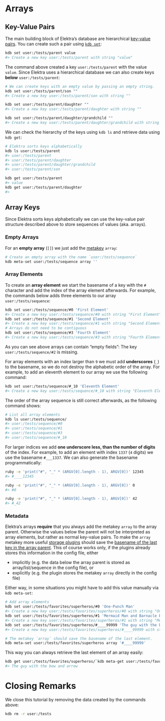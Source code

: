 # Arrays

## Key-Value Pairs

The main building block of Elektra’s database are hierarchical [key-value pairs](https://en.wikipedia.org/wiki/Key-value_database). You can create such a pair using [`kdb set`](../help/kdb-set.md):

```sh
kdb set user:/tests/parent value
#> Create a new key user:/tests/parent with string "value"
```

The command above created a key `user:/tests/parent` with the value `value`. Since Elektra uses a hierarchical database we can also create keys **below** `user:/tests/parent`:

```sh
# We can create keys with an empty value by passing an empty string.
kdb set user:/tests/parent/son ""
#> Create a new key user:/tests/parent/son with string ""

kdb set user:/tests/parent/daughter ""
#> Create a new key user:/tests/parent/daughter with string ""

kdb set user:/tests/parent/daughter/grandchild ""
#> Create a new key user:/tests/parent/daughter/grandchild with string ""
```

We can check the hierarchy of the keys using `kdb ls` and retrieve data using `kdb get`:

```sh
# Elektra sorts keys alphabetically
kdb ls user:/tests/parent
#> user:/tests/parent
#> user:/tests/parent/daughter
#> user:/tests/parent/daughter/grandchild
#> user:/tests/parent/son

kdb get user:/tests/parent
#> value
kdb get user:/tests/parent/daughter
#>
```


## Array Keys

Since Elektra sorts keys alphabetically we can use the key-value pair structure described above to store sequences of values (aka. arrays).

### Empty Arrays

For an **empty array** (`[]`) we just add the [metakey](../help/elektra-metadata.md) `array`:

```sh
# Create an empty array with the name `user:/tests/sequence`
kdb meta-set user:/tests/sequence array ''
```


### Array Elements

To create an **array element** we start the basename of a key with the `#` character and add the index of the array element afterwards. For example, the commands below adds three elements to our array `user:/tests/sequence`:

```sh
kdb set user:/tests/sequence/#0 'First Element'
#> Create a new key user:/tests/sequence/#0 with string "First Element"
kdb set user:/tests/sequence/#1 'Second Element'
#> Create a new key user:/tests/sequence/#1 with string "Second Element"
# Arrays do not need to be contiguous
kdb set user:/tests/sequence/#3 'Fourth Element'
#> Create a new key user:/tests/sequence/#3 with string "Fourth Element"
```

As you can see above arrays can contain “empty fields”: The key `user:/tests/sequence/#2` is missing.

For array elements with an index larger than `9` we must add **underscores** (`_`) to the basename, so we do not destroy the alphabetic order of the array. For example, to add an eleventh element to our array we use the following command:

```sh
kdb set user:/tests/sequence/#_10 'Eleventh Element'
#> Create a new key user:/tests/sequence/#_10 with string "Eleventh Element"
```

The order of the array sequence is still correct afterwards, as the following command shows:

```sh
# List all array elements
kdb ls user:/tests/sequence/
#> user:/tests/sequence/#0
#> user:/tests/sequence/#1
#> user:/tests/sequence/#3
#> user:/tests/sequence/#_10
```

For larger indices we add **one underscore less, than the number of digits** of the index. For example, to add an element with index `1337` (`4` digits) we use the basename `#___1337`. We can also generate the basename programmatically:

```bash
ruby -e 'print("#", "_" * (ARGV[0].length - 1), ARGV[0])' 12345
#> #____12345

ruby -e 'print("#", "_" * (ARGV[0].length - 1), ARGV[0])' 0
#> #0

ruby -e 'print("#", "_" * (ARGV[0].length - 1), ARGV[0])' 42
#> #_42
```


### Metadata

Elektra’s arrays **require** that you always add the metakey `array` to the array parent. Otherwise the values below the parent will not be interpreted as array elements, but rather as normal key-value pairs. To make the `array` metakey more useful [storage plugins](plugins.md) should save the [basename of the last key in the array parent](../decisions/array.md). This of course works only, if the plugins already stores this information in the config file, either

- implicitly (e.g. the data below the array parent is stored as array/list/sequence in the config file), or
- explicitly (e.g. the plugin stores the metakey `array` directly in the config file)

Either way, in some situations you might have to add this value manually via `kdb meta-set`:

```sh
# Add array elements
kdb set user:/tests/favorites/superheros/#0 'One-Punch Man'
#> Create a new key user:/tests/favorites/superheros/#0 with string "One-Punch Man"
kdb set user:/tests/favorites/superheros/#1 'Mermaid Man and Barnacle Boy'
#> Create a new key user:/tests/favorites/superheros/#1 with string "Mermaid Man and Barnacle Boy"
kdb set user:/tests/favorites/superheros/#____99999 'The guy with the bow and arrow'
#> Create a new key user:/tests/favorites/superheros/#____99999 with string "The guy with the bow and arrow"

# The metakey `array` should save the basename of the last element.
kdb meta-set user:/tests/favorites/superheros array '#____99999'
```

This way you can always retrieve the last element of an array easily:

```sh
kdb get user:/tests/favorites/superheros/`kdb meta-get user:/tests/favorites/superheros array`
#> The guy with the bow and arrow
```


# Closing Remarks

We close this tutorial by removing the data created by the commands above:

```sh
kdb rm -r user:/tests
```

